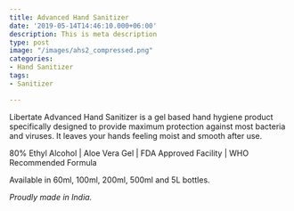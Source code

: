 ```yaml
---
title: Advanced Hand Sanitizer
date: '2019-05-14T14:46:10.000+06:00'
description: This is meta description
type: post
image: "/images/ahs2_compressed.png"
categories:
- Hand Sanitizer
tags:
- Sanitizer

---
```

Libertate Advanced Hand Sanitizer is a gel based hand hygiene product specifically designed to provide maximum protection against most bacteria and viruses. It leaves your hands feeling moist and smooth after use.

80% Ethyl Alcohol | Aloe Vera Gel | FDA Approved Facility | WHO Recommended Formula

  
Available in 60ml, 100ml, 200ml, 500ml and 5L bottles.

_Proudly made in India._